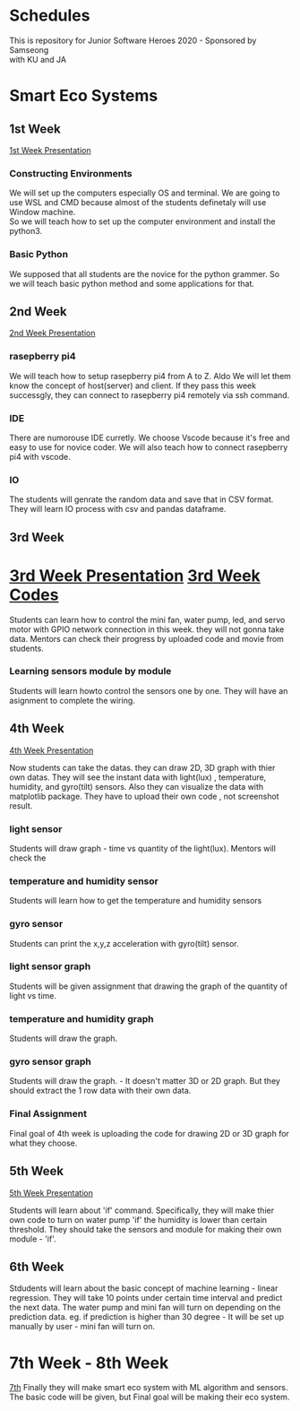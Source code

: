 # Schedules 

This is repository for Junior Software Heroes 2020 - Sponsored by Samseong   
with KU and JA
# Smart Eco Systems

## 1st Week 
[1st Week Presentation](https://drive.google.com/file/d/157xqoC__VIoRSES-5Ir9s224B_qW8xck/view?usp=sharing)
### Constructing Environments   

  We will set up the computers especially OS and terminal.
We are going to use WSL and CMD because almost of the students definetaly will use Window machine.  
So we will teach how to set up the computer environment and install the python3. 

### Basic Python

  We supposed that all students are the novice for the python grammer. So we will teach basic python method and some applications for that.

## 2nd Week
[2nd Week Presentation](https://drive.google.com/file/d/17ZzpeTlDhiM_OLZ5rz30POZC7X_WQ5GP/view?usp=sharing)

### rasepberry pi4
  We will teach how to setup rasepberry pi4 from A to Z. Aldo We will let them know the concept of host(server) and client. If they pass this week successgly, they can connect to rasepberry pi4 remotely via ssh command.

### IDE
 There are numorouse IDE curretly. We choose Vscode because it's free and easy to use for novice coder. We will also teach how to connect rasepberry pi4 with vscode.

### IO
The students will genrate the random data and save that in CSV format. They will learn IO process with csv and pandas dataframe. 

## 3rd Week

[3rd Week Presentation](https://drive.google.com/file/d/1PwAlEKVr4v928iUiQ2ApL5n5HBQhrSkN/view?usp=sharing)
[3rd Week Codes](https://drive.google.com/file/d/1NGrldhiUSy23qNLiLCCRUnOv7TwUgPiX/view?usp=sharing)
=======

  Students can learn how to control the mini fan, water pump, led, and servo motor with GPIO network connection in this week. they will not gonna take data. Mentors can check their progress by uploaded code and movie from students.

### Learning sensors module by module

  Students will learn howto control the sensors one by one. 
  They will have an asignment to complete the wiring.  

## 4th Week
[4th Week Presentation](https://drive.google.com/file/d/1_M2m26qym7HfEwB8ZsQ-6_pUWazS6t4K/view?usp=sharing)
 
Now students can take the datas. they can draw 2D, 3D graph with thier own datas. They will see the instant  data with light(lux) , temperature, humidity, and gyro(tilt) sensors. Also they can visualize the data with matplotlib package. They have to upload their own code , not screenshot result. 

### light sensor
  Students will draw graph - time vs quantity of the light(lux). Mentors will check the 

### temperature and humidity sensor
  Students will learn how to get the temperature and humidity sensors

### gyro sensor
  Students can print the x,y,z acceleration with gyro(tilt) sensor.

### light sensor graph
  Students will be given assignment that drawing the graph of the quantity of light vs time.

### temperature and humidity graph
  Students will draw the graph.

### gyro sensor graph
  Students will draw the graph. - It doesn't matter 3D or 2D graph. But they should extract the 1 row data with their own data.
   
### Final Assignment
  Final goal of 4th week is uploading the code for drawing 2D or 3D graph for what they choose.

## 5th Week
[5th Week Presentation](https://drive.google.com/file/d/1xsO4M6WArmg91-nGcnboCsAo_Cr85BGX/view?usp=sharing)

 Students will learn about 'if' command. Specifically, they will make thier own code to turn on water pump 'if' the humidity is lower than certain threshold.
They should take the sensors and module for making their own module - 'if'.

## 6th Week
  Stdudents will learn about the basic concept of machine learning - linear regression.
  They will take 10 points under certain time interval and predict the next data.
  The water pump and mini fan will turn on depending on the prediction data. 
  eg. if prediction is higher than 30 degree - It will be set up manually by user - mini fan will turn on.
  

# 7th Week - 8th Week
[7th](https://drive.google.com/file/d/1pIQQS0KJX2NwK_Pe08uUZxtiwvZcsS8T/)
Finally they will make smart eco system with ML algorithm and sensors. The basic code will be given, but Final goal will be making their eco system. 
